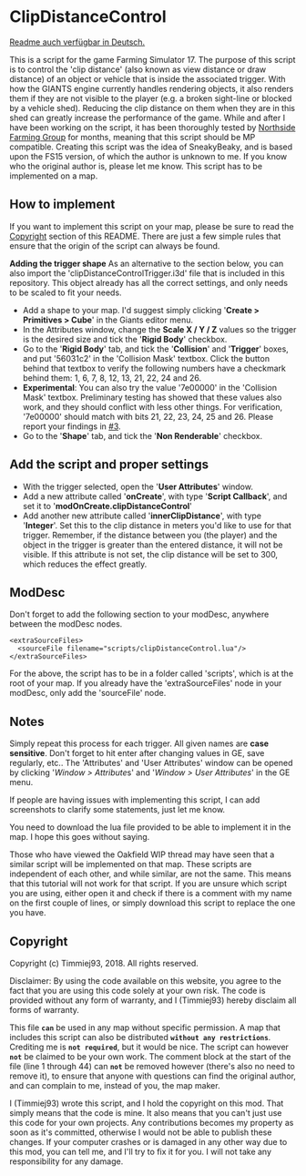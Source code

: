 # ClipDistanceControl

[Readme auch verfügbar in Deutsch.](https://github.com/Timmiej93/clipDistanceControl/blob/master/README_DE.md)

This is a script for the game Farming Simulator 17. The purpose of this script is to control the 'clip distance' (also known as view distance or draw distance) of an object or vehicle that is inside the associated trigger. With how the GIANTS engine currently handles rendering objects, it also renders them if they are not visible to the player (e.g. a broken sight-line or blocked by a vehicle shed). Reducing the clip distance on them when they are in this shed can greatly increase the performance of the game. While and after I have been working on the script, it has been thoroughly tested by [Northside Farming Group](https://www.fs-uk.com/forum/index.php?topic=182644.0) for months, meaning that this script should be MP compatible. Creating this script was the idea of SneakyBeaky, and is based upon the FS15 version, of which the author is unknown to me. If you know who the original author is, please let me know.
This script has to be implemented on a map. 

## How to implement

If you want to implement this script on your map, please be sure to read the [Copyright](#copyright) section of this README. There are just a few simple rules that ensure that the origin of the script can always be found.

**Adding the trigger shape**
As an alternative to the section below, you can also import the 'clipDistanceControlTrigger.i3d' file that is included in this repository. This object already has all the correct settings, and only needs to be scaled to fit your needs.

- Add a shape to your map. I'd suggest simply clicking '**Create > Primitives > Cube**' in the Giants editor menu.
- In the Attributes window, change the **Scale X / Y / Z** values so the trigger is the desired size and tick the '**Rigid Body**' checkbox.
- Go to the '**Rigid Body**' tab, and tick the '**Collision**' and '**Trigger**' boxes, and put '56031c2' in the 'Collision Mask' textbox. Click the button behind that textbox to verify the following numbers have a checkmark behind them: 1, 6, 7, 8, 12, 13, 21, 22, 24 and 26.
-    **Experimental**: You can also try the value '7e00000' in the 'Collision Mask' textbox. Preliminary testing has showed that these values also work, and they should conflict with less other things. For verification, '7e00000' should match with bits 21, 22, 23, 24, 25 and 26. Please report your findings in [#3](../../issues/3).
- Go to the '**Shape**' tab, and tick the '**Non Renderable**' checkbox.

## Add the script and proper settings
- With the trigger selected, open the '**User Attributes**' window.
- Add a new attribute called '**onCreate**', with type '**Script Callback**', and set it to '**modOnCreate.clipDistanceControl**'
- Add another new attribute called '**innerClipDistance**', with type '**Integer**'. Set this to the clip distance in meters you'd like to use for that trigger. Remember, if the distance between you (the player) and the object in the trigger is greater than the entered distance, it will not be visible. If this attribute is not set, the clip distance will be set to 300, which reduces the effect greatly.

## ModDesc
Don't forget to add the following section to your modDesc, anywhere between the modDesc nodes.
```
<extraSourceFiles>
  <sourceFile filename="scripts/clipDistanceControl.lua"/>
</extraSourceFiles>
```
For the above, the script has to be in a folder called 'scripts', which is at the root of your map. If you already have the 'extraSourceFiles' node in your modDesc, only add the 'sourceFile' node.

## Notes
Simply repeat this process for each trigger. All given names are **case sensitive**. Don't forget to hit enter after changing values in GE,  save regularly, etc.. The 'Attributes' and 'User Attributes' window can be opened by clicking '*Window > Attribute*s' and '*Window > User Attributes*' in the GE menu.

If people are having issues with implementing this script, I can add screenshots to clarify some statements, just let me know.

You need to download the lua file provided to be able to implement it in the map. I hope this goes without saying.

Those who have viewed the Oakfield WIP thread may have seen that a similar script will be implemented on that map. These scripts are independent of each other, and while similar, are not the same. This means that this tutorial will not work for that script. If you are unsure which script you are using, either open it and check if there is a comment with my name on the first couple of lines, or simply download this script to replace the one you have.

## Copyright
Copyright (c) Timmiej93, 2018. All rights reserved.

Disclaimer: By using the code available on this website, you agree to the fact that you are using this code solely at your own risk. The code is provided without any form of warranty, and I (Timmiej93) hereby disclaim all forms of warranty.

This file **`can`** be used in any map without specific permission. A map that includes this script can also be distributed **`without any restrictions`**. Crediting me is **`not required`**, but it would be nice. The script can however **`not`** be claimed to be your own work. 
The comment block at the start of the file (line 1 through 44) can **`not`** be removed however (there's also no need to remove it), to ensure that anyone with questions can find the original author, and can complain to me, instead of you, the map maker.

I (Timmiej93) wrote this script, and I hold the copyright on this mod. That simply means that the code is mine. It also means that you can't just use this code for your own projects. Any contributions becomes my property as soon as it's committed, otherwise I would not be able to publish these changes. If your computer crashes or is damaged in any other way due to this mod, you can tell me, and I'll try to fix it for you. I will not take any responsibility for any damage.
